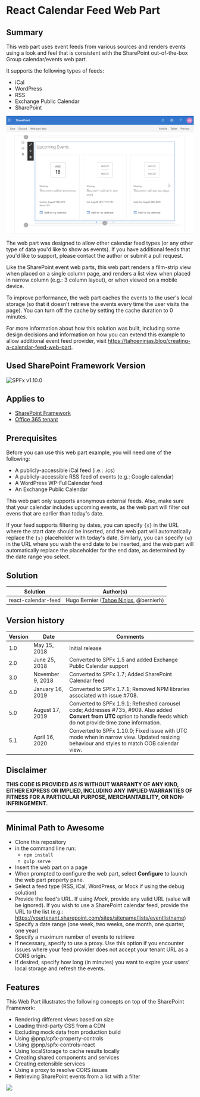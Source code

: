 # React Calendar Feed Web Part

## Summary

This web part uses event feeds from various sources and renders events using a look and feel that is consistent with the SharePoint out-of-the-box Group calendar/events web part.

It supports the following types of feeds:

- iCal
- WordPress
- RSS
- Exchange Public Calendar
- SharePoint

![The web part in action](./assets/react-calendar-feed-demo.gif)

The web part was designed to allow other calendar feed types (or any other type of data you'd like to show as events). If you have additional feeds that you'd like to support, please contact the author or submit a pull request.

Like the SharePoint event web parts, this web part renders a film-strip view when placed on a single column page, and renders a list view when placed in narrow column (e.g.: 3 column layout), or when viewed on a mobile device.

To improve performance, the web part caches the events to the user's local storage (so that it doesn't retrieve the events every time the user visits the page). You can turn off the cache by setting the cache duration to 0 minutes.

For more information about how this solution was built, including some design decisions and information on how you can extend this example to allow additional event feed provider, visit https://tahoeninjas.blog/creating-a-calendar-feed-web-part.

## Used SharePoint Framework Version

![SPFx v1.10.0](https://img.shields.io/badge/SPFx-1.10.0-green.svg)

## Applies to

- [SharePoint Framework](https:/dev.office.com/sharepoint)
- [Office 365 tenant](https://dev.office.com/sharepoint/docs/spfx/set-up-your-development-environment)

## Prerequisites

Before you can use this web part example, you will need one of the following:

- A publicly-accessible iCal feed (i.e.: .ics)
- A publicly-accessible RSS feed of events (e.g.: Google calendar)
- A WordPress WP-FullCalendar feed
- An Exchange Public Calendar

This web part only supports anonymous external feeds. Also, make sure that your calendar includes upcoming events, as the web part will filter out evens that are earlier than today's date.

If your feed supports filtering by dates, you can specify `{s}` in the URL where the start date should be inserted, and the web part will automatically replace the `{s}` placeholder with today's date. Similarly, you can specify `{e}` in the URL where you wish the end date to be inserted, and the web part will automatically replace the placeholder for the end date, as determined by the date range you select.

## Solution

Solution|Author(s)
--------|---------
react-calendar-feed | Hugo Bernier ([Tahoe Ninjas](http://tahoeninjas.blog), @bernierh)

## Version history

Version|Date|Comments
-------|----|--------
1.0|May 15, 2018|Initial release
2.0|June 25, 2018|Converted to SPFx 1.5 and added Exchange Public Calendar support
3.0|November 9, 2018|Converted to SPFx 1.7; Added SharePoint Calendar feed
4.0|January 16, 2019|Converted to SPFx 1.7.1; Removed NPM libraries associated with issue #708.
5.0|August 17, 2019|Converted to SPFx 1.9.1; Refreshed carousel code; Addresses #735, #909. Also added **Convert from UTC** option to handle feeds which do not provide time zone information.
5.1|April 16, 2020|Converted to SPFx 1.10.0; Fixed issue with UTC mode when in narrow view. Updated resizing behaviour and styles to match OOB calendar view.

## Disclaimer

**THIS CODE IS PROVIDED *AS IS* WITHOUT WARRANTY OF ANY KIND, EITHER EXPRESS OR IMPLIED, INCLUDING ANY IMPLIED WARRANTIES OF FITNESS FOR A PARTICULAR PURPOSE, MERCHANTABILITY, OR NON-INFRINGEMENT.**

---

## Minimal Path to Awesome

- Clone this repository
- in the command line run:
  - `npm install`
  - `gulp serve`
- Insert the web part on a page
- When prompted to configure the web part, select **Configure** to launch the web part property pane.
- Select a feed type (RSS, iCal, WordPress, or Mock if using the debug solution)
- Provide the feed's URL. If using _Mock_, provide any valid URL (value will be ignored). If you wish to use a SharePoint calendar feed, provide the URL to the list (e.g.: https://yourtenant.sharepoint.com/sites/sitename/lists/eventlistname)
- Specify a date range (one week, two weeks, one month, one quarter, one year)
- Specify a maximum number of events to retrieve
- If necessary, specify to use a proxy. Use this option if you encounter issues where your feed provider does not accept your tenant URL as a CORS origin.
- If desired, specify how long (in minutes) you want to expire your users' local storage and refresh the events.

## Features

This Web Part illustrates the following concepts on top of the SharePoint Framework:

- Rendering different views based on size
- Loading third-party CSS from a CDN
- Excluding mock data from production build
- Using @pnp/spfx-property-controls
- Using @pnp/spfx-controls-react
- Using localStorage to cache results locally
- Creating shared components and services
- Creating extensible services
- Using a proxy to resolve CORS issues
- Retrieving SharePoint events from a list with a filter

<img src="https://telemetry.sharepointpnp.com/sp-dev-fx-webparts/samples/react-calendar-feed" />
